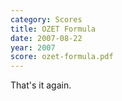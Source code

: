 ```yaml
---
category: Scores
title: OZET Formula
date: 2007-08-22
year: 2007
score: ozet-formula.pdf
---
```


That's it again.
